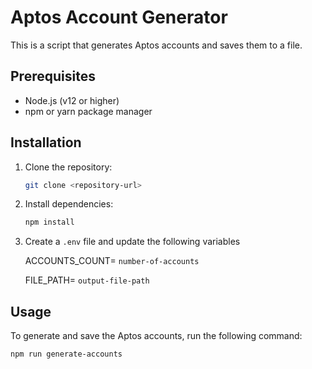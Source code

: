 # Aptos Account Generator

This is a script that generates Aptos accounts and saves them to a file.

## Prerequisites

- Node.js (v12 or higher)
- npm or yarn package manager

## Installation

1. Clone the repository:

   ```bash
   git clone <repository-url>
    ```
2. Install dependencies:

    ```bash
    npm install
    ```
3.  Create a `.env` file and update the following variables

    ACCOUNTS_COUNT= `number-of-accounts`
    
    FILE_PATH= `output-file-path`
    
## Usage

To generate and save the Aptos accounts, run the following command:

    
    npm run generate-accounts
    

